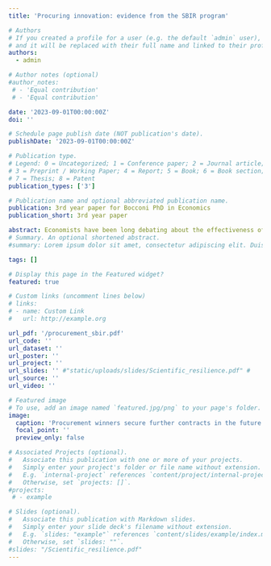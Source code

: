```yaml
---
title: 'Procuring innovation: evidence from the SBIR program'

# Authors
# If you created a profile for a user (e.g. the default `admin` user), write the username (folder name) here
# and it will be replaced with their full name and linked to their profile.
authors:
  - admin

# Author notes (optional)
#author_notes:
 # - 'Equal contribution'
 # - 'Equal contribution'

date: '2023-09-01T00:00:00Z'
doi: ''

# Schedule page publish date (NOT publication's date).
publishDate: '2023-09-01T00:00:00Z'

# Publication type.
# Legend: 0 = Uncategorized; 1 = Conference paper; 2 = Journal article;
# 3 = Preprint / Working Paper; 4 = Report; 5 = Book; 6 = Book section;
# 7 = Thesis; 8 = Patent
publication_types: ['3']

# Publication name and optional abbreviated publication name.
publication: 3rd year paper for Bocconi PhD in Economics
publication_short: 3rd year paper

abstract: Economists have been long debating about the effectiveness of policies aimed at inducing directed technical change. Policymakers can use several tools, such as military-driven public investment, research grants, or public procurement. I examine a unique amalgamation of such tools in a US context, where small businesses winning federal research grants (SBIR) can also secure procurement contracts from the Department of Defense. Employing a Difference-in-Differences framework and three comprehensive datasets - SBIR grants, DoD procurement contracts (USAspending.gov), and Patstat - I find that while procurement contract winners do not patent more than other SBIR participants, they get 1 million dollars more in government contracts every year.
# Summary. An optional shortened abstract.
#summary: Lorem ipsum dolor sit amet, consectetur adipiscing elit. Duis posuere tellus ac convallis placerat. Proin tincidunt magna sed ex sollicitudin condimentum.

tags: []

# Display this page in the Featured widget?
featured: true

# Custom links (uncomment lines below)
# links:
# - name: Custom Link
#   url: http://example.org

url_pdf: '/procurement_sbir.pdf'
url_code: ''
url_dataset: ''
url_poster: ''
url_project: ''
url_slides: '' #"static/uploads/slides/Scientific_resilience.pdf" #
url_source: ''
url_video: ''

# Featured image
# To use, add an image named `featured.jpg/png` to your page's folder.
image:
  caption: 'Procurement winners secure further contracts in the future'
  focal_point: ''
  preview_only: false

# Associated Projects (optional).
#   Associate this publication with one or more of your projects.
#   Simply enter your project's folder or file name without extension.
#   E.g. `internal-project` references `content/project/internal-project/index.md`.
#   Otherwise, set `projects: []`.
#projects:
 # - example

# Slides (optional).
#   Associate this publication with Markdown slides.
#   Simply enter your slide deck's filename without extension.
#   E.g. `slides: "example"` references `content/slides/example/index.md`.
#   Otherwise, set `slides: ""`.
#slides: "/Scientific_resilience.pdf"
---
```


<!-- {{% callout note %}}
Click the _Cite_ button above to demo the feature to enable visitors to import publication metadata into their reference management software.
{{% /callout %}}

{{% callout note %}}
Create your slides in Markdown - click the _Slides_ button to check out the example.
{{% /callout %}}

Supplementary notes can be added here, including [code, math, and images](https://wowchemy.com/docs/writing-markdown-latex/). --!>
